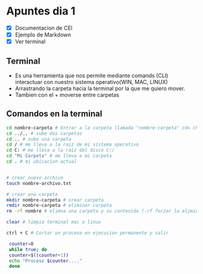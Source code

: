 # Apuntes dia 1

- [x] Documentacion de CEI
- [x] Ejemplo de Markdown
- [x] Ver terminal

## Terminal

- Es una herramienta que nos permite mediante comands (CLI) interactuar con nuestro sistema operativo(WIN, MAC, LINUX)
- Arrastrando la carpeta hacia la terminal por la que me quiero mover.
- Tambien con el + moverse entre carpetas 

## Comandos en la terminal 

```bash
cd nombre-carpeta # Entrar a la carpeta llamada "nombre-carpeta" cd= change directoty
cd ../.. # sube dos carpetas 
cd .. # sube una carpeta 
cd / # me lleva a la raiz de mi sistema operativo
cd C: # me lleva a la raíz del disco C:/
cd "Mi Carpeta" # me lleva a mi carpeta
cd . # mi ubicacion actual


# crear nuevo archivo
touch nombre-archivo.txt

# crear una carpeta
mkdir nombre-carpeta # crear carpeta
rmdir nombre-carpeta # eliminar carpeta
rm -rf nombre # elimna una carpeta y su contenido (-rf forzar la eliminacion de la carpeta junto a su contenido)

clear # limpia terminal mac o linux

ctrl + C # Cortar un proceso en ejecucion permanente y salir 

 counter=0
 while true; do
 counter=$((counter+1))
 echo "Proceso $counter...."
 done
```

